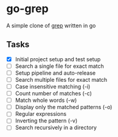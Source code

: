 # go-grep
A simple clone of [grep](https://en.wikipedia.org/wiki/Grep) written in go

## Tasks
- [x] Initial project setup and test setup
- [ ] Search a single file for exact match
- [ ] Setup pipeline and auto-release
- [ ] Search multiple files for exact match
- [ ] Case insensitive matching (-i)
- [ ] Count number of matches (-c)
- [ ] Match whole words (-w)
- [ ] Display only the matched patterns (-o)
- [ ] Regular expressions
- [ ] Inverting the pattern (-v)
- [ ] Search recursively in a directory